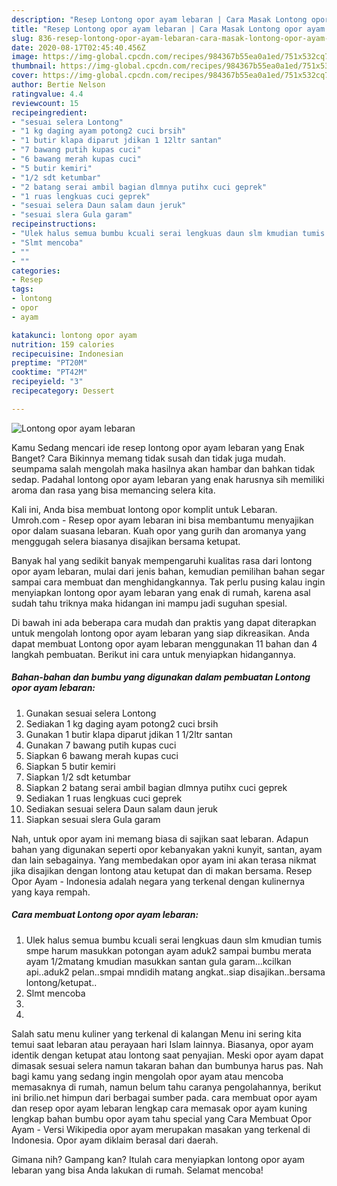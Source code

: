 ```yaml
---
description: "Resep Lontong opor ayam lebaran | Cara Masak Lontong opor ayam lebaran Yang Paling Enak"
title: "Resep Lontong opor ayam lebaran | Cara Masak Lontong opor ayam lebaran Yang Paling Enak"
slug: 836-resep-lontong-opor-ayam-lebaran-cara-masak-lontong-opor-ayam-lebaran-yang-paling-enak
date: 2020-08-17T02:45:40.456Z
image: https://img-global.cpcdn.com/recipes/984367b55ea0a1ed/751x532cq70/lontong-opor-ayam-lebaran-foto-resep-utama.jpg
thumbnail: https://img-global.cpcdn.com/recipes/984367b55ea0a1ed/751x532cq70/lontong-opor-ayam-lebaran-foto-resep-utama.jpg
cover: https://img-global.cpcdn.com/recipes/984367b55ea0a1ed/751x532cq70/lontong-opor-ayam-lebaran-foto-resep-utama.jpg
author: Bertie Nelson
ratingvalue: 4.4
reviewcount: 15
recipeingredient:
- "sesuai selera Lontong"
- "1 kg daging ayam potong2 cuci brsih"
- "1 butir klapa diparut jdikan 1 12ltr santan"
- "7 bawang putih kupas cuci"
- "6 bawang merah kupas cuci"
- "5 butir kemiri"
- "1/2 sdt ketumbar"
- "2 batang serai ambil bagian dlmnya putihx cuci geprek"
- "1 ruas lengkuas cuci geprek"
- "sesuai selera Daun salam daun jeruk"
- "sesuai slera Gula garam"
recipeinstructions:
- "Ulek halus semua bumbu kcuali serai lengkuas daun slm kmudian tumis smpe harum masukkan potongan ayam aduk2 sampai bumbu merata ayam 1/2matang kmudian masukkan santan gula garam...kcilkan api..aduk2 pelan..smpai mndidih matang angkat..siap disajikan..bersama lontong/ketupat.."
- "Slmt mencoba"
- ""
- ""
categories:
- Resep
tags:
- lontong
- opor
- ayam

katakunci: lontong opor ayam 
nutrition: 159 calories
recipecuisine: Indonesian
preptime: "PT20M"
cooktime: "PT42M"
recipeyield: "3"
recipecategory: Dessert

---
```



![Lontong opor ayam lebaran](https://img-global.cpcdn.com/recipes/984367b55ea0a1ed/751x532cq70/lontong-opor-ayam-lebaran-foto-resep-utama.jpg)

Kamu Sedang mencari ide resep lontong opor ayam lebaran yang Enak Banget? Cara Bikinnya memang tidak susah dan tidak juga mudah. seumpama salah mengolah maka hasilnya akan hambar dan bahkan tidak sedap. Padahal lontong opor ayam lebaran yang enak harusnya sih memiliki aroma dan rasa yang bisa memancing selera kita.

Kali ini, Anda bisa membuat lontong opor komplit untuk Lebaran. Umroh.com - Resep opor ayam lebaran ini bisa membantumu menyajikan opor dalam suasana lebaran. Kuah opor yang gurih dan aromanya yang menggugah selera biasanya disajikan bersama ketupat.

Banyak hal yang sedikit banyak mempengaruhi kualitas rasa dari lontong opor ayam lebaran, mulai dari jenis bahan, kemudian pemilihan bahan segar sampai cara membuat dan menghidangkannya. Tak perlu pusing kalau ingin menyiapkan lontong opor ayam lebaran yang enak di rumah, karena asal sudah tahu triknya maka hidangan ini mampu jadi suguhan spesial.


Di bawah ini ada beberapa cara mudah dan praktis yang dapat diterapkan untuk mengolah lontong opor ayam lebaran yang siap dikreasikan. Anda dapat membuat Lontong opor ayam lebaran menggunakan 11 bahan dan 4 langkah pembuatan. Berikut ini cara untuk menyiapkan hidangannya.

<!--inarticleads1-->

##### Bahan-bahan dan bumbu yang digunakan dalam pembuatan Lontong opor ayam lebaran:

1. Gunakan sesuai selera Lontong
1. Sediakan 1 kg daging ayam potong2 cuci brsih
1. Gunakan 1 butir klapa diparut jdikan 1 1/2ltr santan
1. Gunakan 7 bawang putih kupas cuci
1. Siapkan 6 bawang merah kupas cuci
1. Siapkan 5 butir kemiri
1. Siapkan 1/2 sdt ketumbar
1. Siapkan 2 batang serai ambil bagian dlmnya putihx cuci geprek
1. Sediakan 1 ruas lengkuas cuci geprek
1. Sediakan sesuai selera Daun salam daun jeruk
1. Siapkan sesuai slera Gula garam


Nah, untuk opor ayam ini memang biasa di sajikan saat lebaran. Adapun bahan yang digunakan seperti opor kebanyakan yakni kunyit, santan, ayam dan lain sebagainya. Yang membedakan opor ayam ini akan terasa nikmat jika disajikan dengan lontong atau ketupat dan di makan bersama. Resep Opor Ayam - Indonesia adalah negara yang terkenal dengan kulinernya yang kaya rempah. 

<!--inarticleads2-->

##### Cara membuat Lontong opor ayam lebaran:

1. Ulek halus semua bumbu kcuali serai lengkuas daun slm kmudian tumis smpe harum masukkan potongan ayam aduk2 sampai bumbu merata ayam 1/2matang kmudian masukkan santan gula garam...kcilkan api..aduk2 pelan..smpai mndidih matang angkat..siap disajikan..bersama lontong/ketupat..
1. Slmt mencoba
1. 
1. 


Salah satu menu kuliner yang terkenal di kalangan Menu ini sering kita temui saat lebaran atau perayaan hari Islam lainnya. Biasanya, opor ayam identik dengan ketupat atau lontong saat penyajian. Meski opor ayam dapat dimasak sesuai selera namun takaran bahan dan bumbunya harus pas. Nah bagi kamu yang sedang ingin mengolah opor ayam atau mencoba memasaknya di rumah, namun belum tahu caranya pengolahannya, berikut ini brilio.net himpun dari berbagai sumber pada. cara membuat opor ayam dan resep opor ayam lebaran lengkap cara memasak opor ayam kuning lengkap bahan bumbu opor ayam tahu special yang Cara Membuat Opor Ayam - Versi Wikipedia opor ayam merupakan masakan yang terkenal di Indonesia. Opor ayam diklaim berasal dari daerah. 

Gimana nih? Gampang kan? Itulah cara menyiapkan lontong opor ayam lebaran yang bisa Anda lakukan di rumah. Selamat mencoba!
